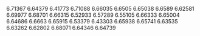 6.71367
6.64379
6.41773
6.71088
6.66035
6.6505
6.65038
6.6589
6.62581
6.69977
6.68701
6.66315
6.52933
6.57289
6.55105
6.66333
6.65004
6.64686
6.6663
6.65915
6.53379
6.43303
6.65938
6.65741
6.63535
6.63262
6.62802
6.68071
6.64346
6.64739
